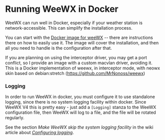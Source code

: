 # Running WeeWX in Docker

WeeWX can run well in Docker, especially if your weather station is network-accessible.  This can simplify the installation process.

You can start with the [Docker image for weeWX](https://github.com/jgoerzen/docker-weewx) -- there are instructions there on how to easily use it.  The image will cover the installation, and then all you need to handle is the configuration after that.

If you are planning on using the interceptor driver, you may get a port conflict, so I provide an image with a custom macvlan driver, avoiding it.
This is a Docker implementation of weewx, in interceptor mode, with neowx skin based on debian:stretch (https://github.com/MrNonoss/weewx)

### Logging

In order to run WeeWX in docker, you must configure it to use standalone logging, since there is no system logging facility within docker.  Since WeeWX V4 this is pretty easy - just add a `[Logging]` stanza to the WeeWX configuration file, then WeeWX will log to a file, and the file will be rotated regularly.

See the section *Make WeeWX skip the system logging facility* in the wiki article about [*Configuring logging*](logging).
